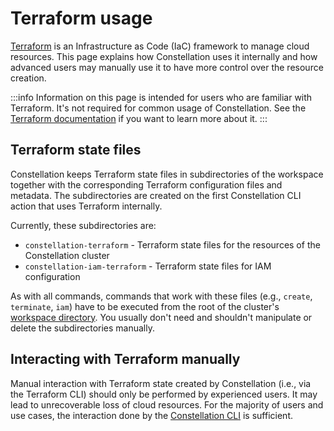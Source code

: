 # Terraform usage

[Terraform](https://www.terraform.io/) is an Infrastructure as Code (IaC) framework to manage cloud resources. This page explains how Constellation uses it internally and how advanced users may manually use it to have more control over the resource creation.

:::info
Information on this page is intended for users who are familiar with Terraform.
It's not required for common usage of Constellation.
See the [Terraform documentation](https://developer.hashicorp.com/terraform/docs) if you want to learn more about it.
:::

## Terraform state files

Constellation keeps Terraform state files in subdirectories of the workspace together with the corresponding Terraform configuration files and metadata.
The subdirectories are created on the first Constellation CLI action that uses Terraform internally.

Currently, these subdirectories are:

* `constellation-terraform` - Terraform state files for the resources of the Constellation cluster
* `constellation-iam-terraform` - Terraform state files for IAM configuration

As with all commands, commands that work with these files (e.g., `create`, `terminate`, `iam`) have to be executed from the root of the cluster's [workspace directory](../architecture/orchestration.md#workspaces). You usually don't need and shouldn't manipulate or delete the subdirectories manually.

## Interacting with Terraform manually

Manual interaction with Terraform state created by Constellation (i.e., via the Terraform CLI) should only be performed by experienced users. It may lead to unrecoverable loss of cloud resources. For the majority of users and use cases, the interaction done by the [Constellation CLI](cli.md) is sufficient.
